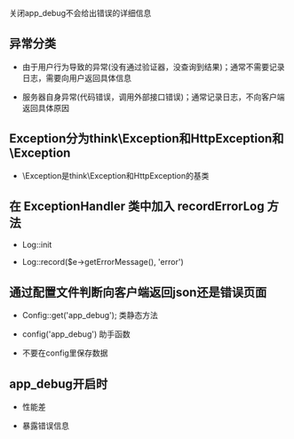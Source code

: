 关闭app_debug不会给出错误的详细信息


## 异常分类

- 由于用户行为导致的异常(没有通过验证器，没查询到结果)；通常不需要记录日志，需要向用户返回具体信息

- 服务器自身异常(代码错误，调用外部接口错误)；通常记录日志，不向客户端返回具体原因



## Exception分为think\Exception和HttpException和\Exception

- \Exception是think\Exception和HttpException的基类



## 在 ExceptionHandler 类中加入 recordErrorLog 方法

- Log::init

- Log::record($e->getErrorMessage(), 'error')



## 通过配置文件判断向客户端返回json还是错误页面

- Config::get('app_debug');    类静态方法

- config('app_debug')    助手函数

- 不要在config里保存数据




## app_debug开启时

- 性能差

- 暴露错误信息